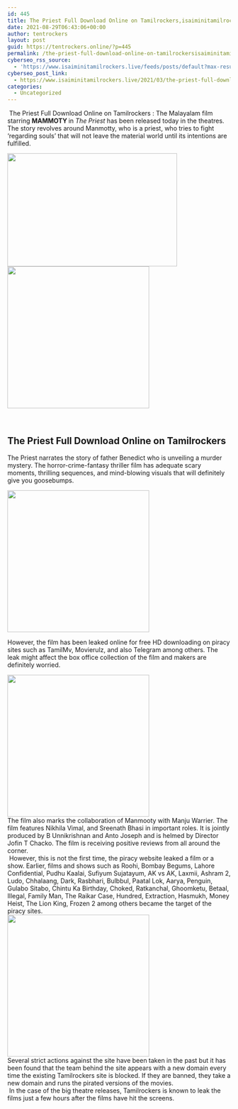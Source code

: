 ```yaml
---
id: 445
title: The Priest Full Download Online on Tamilrockers,isaiminitamilrockers 2021
date: 2021-08-29T06:43:06+00:00
author: tentrockers
layout: post
guid: https://tentrockers.online/?p=445
permalink: /the-priest-full-download-online-on-tamilrockersisaiminitamilrockers-2021/
cyberseo_rss_source:
  - 'https://www.isaiminitamilrockers.live/feeds/posts/default?max-results=150&start-index=151'
cyberseo_post_link:
  - https://www.isaiminitamilrockers.live/2021/03/the-priest-full-download-online-on.html
categories:
  - Uncategorized
---
```

<meta content="&nbsp; The Priest Full Download Online on Tamilrockers &nbsp; : The Malayalam film starring &nbsp; MAMMOTY&nbsp; in&nbsp; The Priest &nbsp;has been released today in the ..." name="twitter:description" />

  


<center>
</center>

  
<ins data-width="0" data-height="0" class="d207ed813b4" data-domain="//aaaaaco.com" data-affquery="/81dee8bcaf/207ed813b4/?placementName=default"></ins>

&nbsp;<span>The Priest Full Download Online on Tamilrockers</span><span>&nbsp;</span><span>: The Malayalam film starring</span><span>&nbsp;<b>MAMMOTY&nbsp;</b></span><span>in&nbsp;</span>_The Priest_<span>&nbsp;has been released today in the theatres. The story revolves around Manmotty, who is a priest, who tries to fight ‘regarding souls’ that will not leave the material world until its intentions are fulfilled.</span><ins data-width="0" data-height="0" class="d207ed813b4" data-domain="//aaaaaco.com" data-affquery="/81dee8bcaf/207ed813b4/?placementName=default"></ins>

<ins data-width="0" data-height="0" class="d207ed813b4" data-domain="//aaaaaco.com" data-affquery="/81dee8bcaf/207ed813b4/?placementName=default"></ins>

<div class="separator">
  <a href="https://1.bp.blogspot.com/-1m7xqrErPLU/YEuHGBV__zI/AAAAAAAAAfo/THUiRf9UV3082fJNSLS3FyCRSIfBjczvACLcBGAsYHQ/s480/hqdefault%2B%25281%2529.jpg" imageanchor="1"><img loading="lazy" border="0" data-original-height="360" data-original-width="480" height="255" src="https://1.bp.blogspot.com/-1m7xqrErPLU/YEuHGBV__zI/AAAAAAAAAfo/THUiRf9UV3082fJNSLS3FyCRSIfBjczvACLcBGAsYHQ/w383-h255/hqdefault%2B%25281%2529.jpg" width="383" /></a>
</div>



<div class="separator">
  <a href="https://aaaaaco.com/d4c26a5800/a88bb6a367/?placementName=default" imageanchor="1" target="_blank" rel="noopener"><img border="0" data-original-height="166" data-original-width="800" src="https://1.bp.blogspot.com/-iYfAjI9Nlz8/YEuHVsR0QcI/AAAAAAAAAfw/GTfMhL7O9r8oDSSDkFrxnX46zePDmLPjQCLcBGAsYHQ/s320/unnamed.gif" width="320" /></a>
</div>

<span><br /></span><ins data-width="0" data-height="0" class="d207ed813b4" data-domain="//aaaaaco.com" data-affquery="/81dee8bcaf/207ed813b4/?placementName=default"></ins><ins data-width="0" data-height="0" class="d207ed813b4" data-domain="//aaaaaco.com" data-affquery="/81dee8bcaf/207ed813b4/?placementName=default"></ins>

## <span>The Priest Full Download Online on Tamilrockers</span>

<ins data-width="0" data-height="0" class="d207ed813b4" data-domain="//aaaaaco.com" data-affquery="/81dee8bcaf/207ed813b4/?placementName=default"></ins>

The Priest narrates the story of father Benedict who is unveiling a murder mystery. The horror-crime-fantasy thriller film has adequate scary moments, thrilling sequences, and mind-blowing visuals that will definitely give you goosebumps.<ins data-width="0" data-height="0" class="d207ed813b4" data-domain="//aaaaaco.com" data-affquery="/81dee8bcaf/207ed813b4/?placementName=default"></ins>

<div class="separator">
  <a href="https://aaaaaco.com/d4c26a5800/a88bb6a367/?placementName=default" imageanchor="1" target="_blank" rel="noopener"><img border="0" data-original-height="166" data-original-width="800" src="https://1.bp.blogspot.com/-VUh4uEPSP0U/YEuHcY7buAI/AAAAAAAAAf0/aQ55ChqafA0ac9TMGlV1bkSLasafWoyswCLcBGAsYHQ/s320/unnamed.gif" width="320" /></a>
</div>

<ins data-width="0" data-height="0" class="d207ed813b4" data-domain="//aaaaaco.com" data-affquery="/81dee8bcaf/207ed813b4/?placementName=default"></ins>

However, the film has been leaked online for free HD downloading on piracy sites such as TamilMv, Movierulz, and also Telegram among others. The leak might affect the box office collection of the film and makers are definitely worried.

<div class="separator">
  <a href="https://aaaaaco.com/d4c26a5800/a88bb6a367/?placementName=default" imageanchor="1" target="_blank" rel="noopener"><img border="0" data-original-height="166" data-original-width="800" src="https://1.bp.blogspot.com/-esZckGuq4wM/YEuHjpjg5sI/AAAAAAAAAf4/BrVuFBzujh0mMQ7DtSdhs3-GWfQlZ5O3ACLcBGAsYHQ/s320/unnamed.gif" width="320" /></a>
</div>



<div>
  The film also marks the collaboration of Manmooty with Manju Warrier. The film features Nikhila Vimal, and Sreenath Bhasi in important roles. It is jointly produced by B Unnikrishnan and Anto Joseph and is helmed by Director Jofin T Chacko. The film is receiving positive reviews from all around the corner.
</div>

<div>
  &nbsp;However, this is not the first time, the piracy website leaked a film or a show. Earlier, films and shows such as Roohi, Bombay Begums, Lahore Confidential, Pudhu Kaalai, Sufiyum Sujatayum, AK vs AK, Laxmii, Ashram 2, Ludo, Chhalaang, Dark, Rasbhari, Bulbbul, Paatal Lok, Aarya, Penguin, Gulabo Sitabo, Chintu Ka Birthday, Choked, Ratkanchal, Ghoomketu, Betaal, Illegal, Family Man, The Raikar Case, Hundred, Extraction, Hasmukh, Money Heist, The Lion King, Frozen 2 among others became the target of the piracy sites.&nbsp;
</div>

<div class="separator">
  <a href="https://aaaaaco.com/d4c26a5800/a88bb6a367/?placementName=default" imageanchor="1" target="_blank" rel="noopener"><img border="0" data-original-height="166" data-original-width="800" src="https://1.bp.blogspot.com/-oFLeZTti2Qo/YEuHuYctqbI/AAAAAAAAAgA/JL0fDenuf2MZL1Ybd-qT5XlwYqjvSVSEACLcBGAsYHQ/s320/unnamed.gif" width="320" /></a>
</div>



<div>
  Several strict actions against the site have been taken in the past but it has been found that the team behind the site appears with a new domain every time the existing Tamilrockers site is blocked. If they are banned, they take a new domain and runs the pirated versions of the movies.
</div>

<div>
  &nbsp;In the case of the big theatre releases, Tamilrockers is known to leak the films just a few hours after the films have hit the screens.
</div>

<center>
</center>
